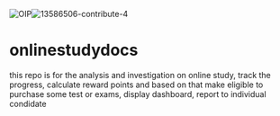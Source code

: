 ![OIP](https://user-images.githubusercontent.com/15867265/126938071-518e3194-6c1b-4e47-ba0c-6ab5742d2b86.jpg)![13586506-contribute-4](https://user-images.githubusercontent.com/15867265/126938156-ad6ad75e-bbf0-444d-9eb7-0f28c0bbd563.png)

# onlinestudydocs
this repo is for the analysis and investigation on online study, track the progress, calculate reward points and based on that make eligible  to purchase some test or exams, display dashboard, report to individual condidate
